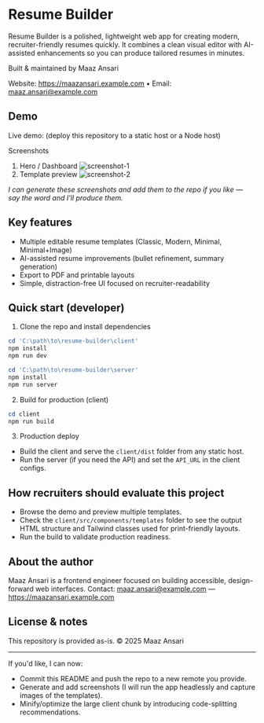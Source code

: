# Resume Builder

Resume Builder is a polished, lightweight web app for creating modern, recruiter-friendly resumes quickly. It combines a clean visual editor with AI-assisted enhancements so you can produce tailored resumes in minutes.

Built & maintained by Maaz Ansari

Website: https://maazansari.example.com  •  Email: maaz.ansari@example.com

## Demo

Live demo: (deploy this repository to a static host or a Node host)

Screenshots
1. Hero / Dashboard
	![screenshot-1](./docs/screenshots/dashboard.png)
2. Template preview
	![screenshot-2](./docs/screenshots/template-preview.png)

_I can generate these screenshots and add them to the repo if you like — say the word and I'll produce them._

## Key features
- Multiple editable resume templates (Classic, Modern, Minimal, Minimal+Image)
- AI-assisted resume improvements (bullet refinement, summary generation)
- Export to PDF and printable layouts
- Simple, distraction-free UI focused on recruiter-readability

## Quick start (developer)
1. Clone the repo and install dependencies

```powershell
cd 'C:\path\to\resume-builder\client'
npm install
npm run dev

cd 'C:\path\to\resume-builder\server'
npm install
npm run server
```

2. Build for production (client)

```powershell
cd client
npm run build
```

3. Production deploy
- Build the client and serve the `client/dist` folder from any static host.
- Run the server (if you need the API) and set the `API_URL` in the client configs.

## How recruiters should evaluate this project
- Browse the demo and preview multiple templates.
- Check the `client/src/components/templates` folder to see the output HTML structure and Tailwind classes used for print-friendly layouts.
- Run the build to validate production readiness.

## About the author
Maaz Ansari is a frontend engineer focused on building accessible, design-forward web interfaces. Contact: maaz.ansari@example.com — https://maazansari.example.com

## License & notes
This repository is provided as-is. © 2025 Maaz Ansari

---

If you'd like, I can now:
- Commit this README and push the repo to a new remote you provide.
- Generate and add screenshots (I will run the app headlessly and capture images of the templates).
- Minify/optimize the large client chunk by introducing code-splitting recommendations.
